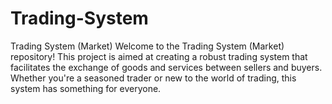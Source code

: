# Trading-System
Trading System (Market)
Welcome to the Trading System (Market) repository! This project is aimed at creating a robust trading system that facilitates the exchange of goods and services between sellers and buyers. Whether you're a seasoned trader or new to the world of trading, this system has something for everyone.
